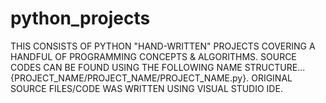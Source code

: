 # python_projects

THIS CONSISTS OF PYTHON "HAND-WRITTEN" PROJECTS COVERING A HANDFUL OF PROGRAMMING CONCEPTS & ALGORITHMS.
SOURCE CODES CAN BE FOUND USING THE FOLLOWING NAME STRUCTURE...{PROJECT_NAME/PROJECT_NAME/PROJECT_NAME.py}.
ORIGINAL SOURCE FILES/CODE WAS WRITTEN USING VISUAL STUDIO IDE.
